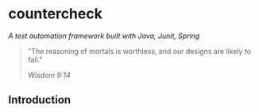 # countercheck
_A test automation framework built with Java, Junit, Spring_

> "The reasoning of mortals is worthless, and our designs are likely to fail."
>
> _Wisdom 9:14_

## Introduction
